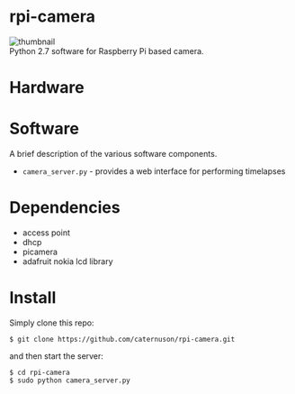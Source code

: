 # rpi-camera
![thumbnail](http://caternuson.github.io/rpi-camera/static/rpi-camera-thumb.jpg)<br/>
Python 2.7 software for Raspberry Pi based camera.

# Hardware


# Software
A brief description of the various software components.
* ```camera_server.py``` - provides a web interface for performing timelapses

# Dependencies
*  access point
*  dhcp
*  picamera
*  adafruit nokia lcd library

# Install
Simply clone this repo:
```
$ git clone https://github.com/caternuson/rpi-camera.git
```
and then start the server:
```
$ cd rpi-camera
$ sudo python camera_server.py
```
